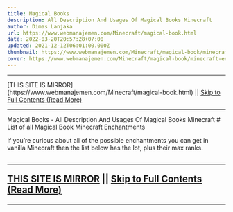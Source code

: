 ```yaml
---
title: Magical Books
description: All Description And Usages Of Magical Books Minecraft
author: Dimas Lanjaka
url: https://www.webmanajemen.com/Minecraft/magical-book.html
date: 2022-03-20T20:57:28+07:00
updated: 2021-12-12T06:01:00.000Z
thumbnail: https://www.webmanajemen.com/Minecraft/magical-book/minecraft-enchant-at-anvil-900x506.jpg
cover: https://www.webmanajemen.com/Minecraft/magical-book/minecraft-enchant-at-anvil-900x506.jpg
---
```


<hr/> [THIS SITE IS MIRROR](https://www.webmanajemen.com/Minecraft/magical-book.html) || <a href="https://www.webmanajemen.com/Minecraft/magical-book.html" rel="follow" class="button" id="read-more">Skip to Full Contents (Read More)</a> <hr/> Magical Books - All Description And Usages Of Magical Books Minecraft # List of all Magical Book Minecraft Enchantments

If you’re curious about all of the possible enchantments you can get in vanilla Minecraft then the list below has the lot, plus their max ranks.

##  <hr/> [THIS SITE IS MIRROR](https://www.webmanajemen.com/Minecraft/magical-book.html) || <a href="https://www.webmanajemen.com/Minecraft/magical-book.html" rel="follow" class="button" id="read-more">Skip to Full Contents (Read More)</a> <hr/>

<script>
    if (location.host.includes('dimaslanjaka12')) {
      location.replace('https://www.webmanajemen.com/Minecraft/magical-book.html');
    }
  </script>